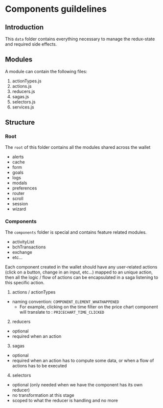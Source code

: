 
# Components guildelines

## Introduction

This `data` folder contains everything necessary to manage the redux-state and required side effects.

## Modules

A module can contain the following files:
1. actionTypes.js
2. actions.js
3. reducers.js
4. sagas.js
5. selectors.js
6. services.js

## Structure

### Root

The `root` of this folder contains all the modules shared across the wallet

* alerts
* cache
* form
* goals
* logs
* modals
* preferences
* router
* scroll
* session
* wizard

### Components

The `components` folder is special and contains feature related modules.

* activityList
* bchTransactions
* exchange
* etc...

Each component created in the wallet should have any user-related actions (click on a button, change in an input, etc...) mapped to an unique action, then all the logic / flow of actions can be encapsulated in a saga listening to this specific action.

1. actions / actionTypes
  * naming convention: `COMPONENT_ELEMENT_WHATHAPPENED`
    * For example, clicking on the time filter on the price chart component will translate to : `PRICECHART_TIME_CLICKED`

2. reducers
  * optional
  * required when an action 

3. sagas
  * optional
  * required when an action has to compute some data, or when a flow of actions has to be executed

4. selectors
  * optional (only needed when we have the component has its own reducer)
  * no transformation at this stage
  * scoped to what the reducer is handling and no more
